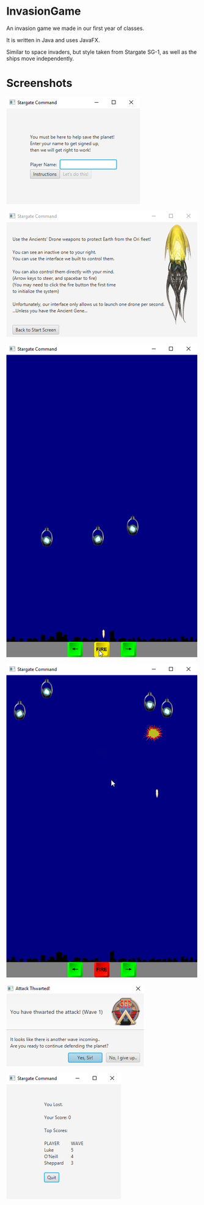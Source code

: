 # InvasionGame
An invasion game we made in our first year of classes.

It is written in Java and uses JavaFX. 

Similar to space invaders, but style taken from Stargate SG-1, as well as the ships move independently.


# Screenshots
![Opening Screen](Screenshots/SignUp.png)

![Help Screen](Screenshots/Help.png)

![Firing drone](Screenshots/Firing.png)

![Target hit](Screenshots/TargetHit.png)

![WaveDefeated](Screenshots/WaveDefeated.png)

![Defeat](Screenshots/Defeat.png)
